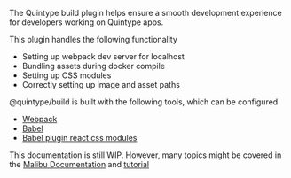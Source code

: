 The Quintype build plugin helps ensure a smooth development experience for developers working on Quintype apps.

This plugin handles the following functionality
* Setting up webpack dev server for localhost
* Bundling assets during docker compile
* Setting up CSS modules
* Correctly setting up image and asset paths

@quintype/build is built with the following tools, which can be configured
* [Webpack](https://webpack.js.org)
* [Babel](https://babeljs.io)
* [Babel plugin react css modules](https://github.com/gajus/babel-plugin-react-css-modules)

This documentation is still WIP. However, many topics might be covered in the [Malibu Documentation](https://developers.quintype.com/malibu) and [tutorial](https://developers.quintype.com/malibu/tutorial)
